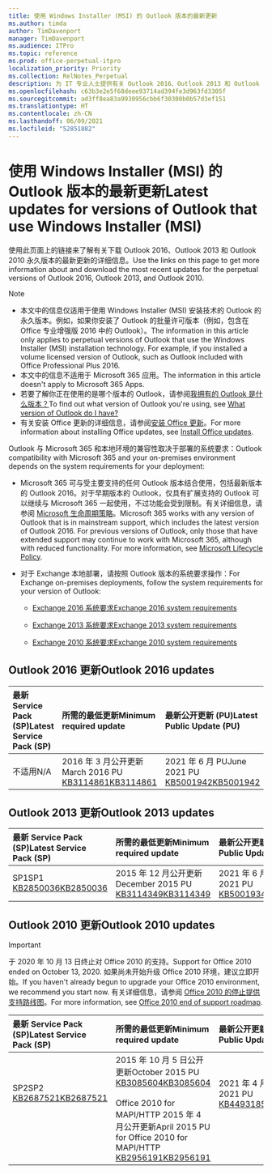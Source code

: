 ```yaml
---
title: 使用 Windows Installer (MSI) 的 Outlook 版本的最新更新
ms.author: timda
author: TimDavenport
manager: TimDavenport
ms.audience: ITPro
ms.topic: reference
ms.prod: office-perpetual-itpro
localization_priority: Priority
ms.collection: RelNotes_Perpetual
description: 为 IT 专业人士提供有关 Outlook 2016、Outlook 2013 和 Outlook 2010 永久版本的最新更新信息的链接
ms.openlocfilehash: c63b3e2e5f68deee93714ad394fe3d963fd3305f
ms.sourcegitcommit: ad3ff8ea83a9930956cbb6f30300b0b57d3ef151
ms.translationtype: HT
ms.contentlocale: zh-CN
ms.lasthandoff: 06/09/2021
ms.locfileid: "52851882"
---
```

# <a name="latest-updates-for-versions-of-outlook-that-use-windows-installer-msi"></a><span data-ttu-id="f413c-103">使用 Windows Installer (MSI) 的 Outlook 版本的最新更新</span><span class="sxs-lookup"><span data-stu-id="f413c-103">Latest updates for versions of Outlook that use Windows Installer (MSI)</span></span>

<span data-ttu-id="f413c-104">使用此页面上的链接来了解有关下载 Outlook 2016、Outlook 2013 和 Outlook 2010 永久版本的最新更新的详细信息。</span><span class="sxs-lookup"><span data-stu-id="f413c-104">Use the links on this page to get more information about and download the most recent updates for the perpetual versions of Outlook 2016, Outlook 2013, and Outlook 2010.</span></span>
  
> [!NOTE]
> - <span data-ttu-id="f413c-p101">本文中的信息仅适用于使用 Windows Installer (MSI) 安装技术的 Outlook 的永久版本。例如，如果你安装了 Outlook 的批量许可版本（例如，包含在 Office 专业增强版 2016 中的 Outlook）。</span><span class="sxs-lookup"><span data-stu-id="f413c-p101">The information in this article only applies to perpetual versions of Outlook that use the Windows Installer (MSI) installation technology. For example, if you installed a volume licensed version of Outlook, such as Outlook included with Office Professional Plus 2016.</span></span>
> - <span data-ttu-id="f413c-107">本文中的信息不适用于 Microsoft 365 应用。</span><span class="sxs-lookup"><span data-stu-id="f413c-107">The information in this article doesn't apply to Microsoft 365 Apps.</span></span>
> - <span data-ttu-id="f413c-108">若要了解你正在使用的是哪个版本的 Outlook，请参阅[我拥有的 Outlook 是什么版本？](https://support.office.com/article/b3a9568c-edb5-42b9-9825-d48d82b2257c)</span><span class="sxs-lookup"><span data-stu-id="f413c-108">To find out what version of Outlook you're using, see [What version of Outlook do I have?](https://support.office.com/article/b3a9568c-edb5-42b9-9825-d48d82b2257c)</span></span>
> - <span data-ttu-id="f413c-109">有关安装 Office 更新的详细信息，请参阅[安装 Office 更新](https://support.office.com/article/2ab296f3-7f03-43a2-8e50-46de917611c5)。</span><span class="sxs-lookup"><span data-stu-id="f413c-109">For more information about installing Office updates, see [Install Office updates](https://support.office.com/article/2ab296f3-7f03-43a2-8e50-46de917611c5).</span></span> 
  
<span data-ttu-id="f413c-110">Outlook 与 Microsoft 365 和本地环境的兼容性取决于部署的系统要求：</span><span class="sxs-lookup"><span data-stu-id="f413c-110">Outlook compatibility with Microsoft 365 and your on-premises environment depends on the system requirements for your deployment:</span></span>
  
- <span data-ttu-id="f413c-p102">Microsoft 365 可与受主要支持的任何 Outlook 版本结合使用，包括最新版本的 Outlook 2016。对于早期版本的 Outlook，仅具有扩展支持的 Outlook 可以继续与 Microsoft 365 一起使用，不过功能会受到限制。有关详细信息，请参阅 [Microsoft 生命周期策略](https://support.microsoft.com/lifecycle)。</span><span class="sxs-lookup"><span data-stu-id="f413c-p102">Microsoft 365 works with any version of Outlook that is in mainstream support, which includes the latest version of Outlook 2016. For previous versions of Outlook, only those that have extended support may continue to work with Microsoft 365, although with reduced functionality. For more information, see [Microsoft Lifecycle Policy](https://support.microsoft.com/lifecycle).</span></span>
    
- <span data-ttu-id="f413c-114">对于 Exchange 本地部署，请按照 Outlook 版本的系统要求操作：</span><span class="sxs-lookup"><span data-stu-id="f413c-114">For Exchange on-premises deployments, follow the system requirements for your version of Outlook:</span></span>
    
  - [<span data-ttu-id="f413c-115">Exchange 2016 系统要求</span><span class="sxs-lookup"><span data-stu-id="f413c-115">Exchange 2016 system requirements</span></span>](/Exchange/plan-and-deploy/system-requirements)
    
  - [<span data-ttu-id="f413c-116">Exchange 2013 系统要求</span><span class="sxs-lookup"><span data-stu-id="f413c-116">Exchange 2013 system requirements</span></span>](/exchange/exchange-2013-system-requirements-exchange-2013-help)
    
  - <span data-ttu-id="f413c-117">[Exchange 2010 系统要求](/previous-versions/office/exchange-server-2010/aa996719(v=exchg.141))</span><span class="sxs-lookup"><span data-stu-id="f413c-117">[Exchange 2010 system requirements](/previous-versions/office/exchange-server-2010/aa996719(v=exchg.141))</span></span>

   
## <a name="outlook-2016-updates"></a><span data-ttu-id="f413c-118">Outlook 2016 更新</span><span class="sxs-lookup"><span data-stu-id="f413c-118">Outlook 2016 updates</span></span>

|<span data-ttu-id="f413c-119">**最新 Service Pack (SP)**</span><span class="sxs-lookup"><span data-stu-id="f413c-119">**Latest Service Pack (SP)**</span></span>|<span data-ttu-id="f413c-120">**所需的最低更新**</span><span class="sxs-lookup"><span data-stu-id="f413c-120">**Minimum required update**</span></span>|<span data-ttu-id="f413c-121">**最新公开更新 (PU)**</span><span class="sxs-lookup"><span data-stu-id="f413c-121">**Latest Public Update (PU)**</span></span>|
|:-----|:-----|:-----|
|<span data-ttu-id="f413c-122">不适用</span><span class="sxs-lookup"><span data-stu-id="f413c-122">N/A</span></span>  <br/> |<span data-ttu-id="f413c-123">2016 年 3 月公开更新</span><span class="sxs-lookup"><span data-stu-id="f413c-123">March 2016 PU</span></span> <br/>[<span data-ttu-id="f413c-124">KB3114861</span><span class="sxs-lookup"><span data-stu-id="f413c-124">KB3114861</span></span>](https://support.microsoft.com/help/3114861) <br/> |<span data-ttu-id="f413c-125">2021 年 6 月 PU</span><span class="sxs-lookup"><span data-stu-id="f413c-125">June 2021 PU</span></span> <br/>[<span data-ttu-id="f413c-126">KB5001942</span><span class="sxs-lookup"><span data-stu-id="f413c-126">KB5001942</span></span>](https://support.microsoft.com/help/5001942) 

## <a name="outlook-2013-updates"></a><span data-ttu-id="f413c-127">Outlook 2013 更新</span><span class="sxs-lookup"><span data-stu-id="f413c-127">Outlook 2013 updates</span></span>

|<span data-ttu-id="f413c-128">**最新 Service Pack (SP)**</span><span class="sxs-lookup"><span data-stu-id="f413c-128">**Latest Service Pack (SP)**</span></span>|<span data-ttu-id="f413c-129">**所需的最低更新**</span><span class="sxs-lookup"><span data-stu-id="f413c-129">**Minimum required update**</span></span>|<span data-ttu-id="f413c-130">**最新公开更新 (PU)**</span><span class="sxs-lookup"><span data-stu-id="f413c-130">**Latest Public Update (PU)**</span></span>|
|:-----|:-----|:-----|
|<span data-ttu-id="f413c-131">SP1</span><span class="sxs-lookup"><span data-stu-id="f413c-131">SP1</span></span>  <br/>[<span data-ttu-id="f413c-132">KB2850036</span><span class="sxs-lookup"><span data-stu-id="f413c-132">KB2850036</span></span>](https://go.microsoft.com/fwlink/p/?LinkId=512538) <br/> |<span data-ttu-id="f413c-133">2015 年 12 月公开更新</span><span class="sxs-lookup"><span data-stu-id="f413c-133">December 2015 PU</span></span> <br/>[<span data-ttu-id="f413c-134">KB3114349</span><span class="sxs-lookup"><span data-stu-id="f413c-134">KB3114349</span></span>](https://support.microsoft.com/kb/3114349) <br/> |<span data-ttu-id="f413c-135">2021 年 6 月 PU</span><span class="sxs-lookup"><span data-stu-id="f413c-135">June 2021 PU</span></span> <br/>[<span data-ttu-id="f413c-136">KB5001934</span><span class="sxs-lookup"><span data-stu-id="f413c-136">KB5001934</span></span>](https://support.microsoft.com/help/5001934)  |
   
## <a name="outlook-2010-updates"></a><span data-ttu-id="f413c-137">Outlook 2010 更新</span><span class="sxs-lookup"><span data-stu-id="f413c-137">Outlook 2010 updates</span></span>
> [!IMPORTANT]
> <span data-ttu-id="f413c-138">于 2020 年 10 月 13 日终止对 Office 2010 的支持。</span><span class="sxs-lookup"><span data-stu-id="f413c-138">Support for Office 2010 ended on October 13, 2020.</span></span> <span data-ttu-id="f413c-139">如果尚未开始升级 Office 2010 环境，建议立即开始。</span><span class="sxs-lookup"><span data-stu-id="f413c-139">If you haven't already begun to upgrade your Office 2010 environment, we recommend you start now.</span></span> <span data-ttu-id="f413c-140">有关详细信息，请参阅 [Office 2010 的停止提供支持路线图](/DeployOffice/office-2010-end-support-roadmap)。</span><span class="sxs-lookup"><span data-stu-id="f413c-140">For more information, see [Office 2010 end of support roadmap](/DeployOffice/office-2010-end-support-roadmap).</span></span>

|<span data-ttu-id="f413c-141">**最新 Service Pack (SP)**</span><span class="sxs-lookup"><span data-stu-id="f413c-141">**Latest Service Pack (SP)**</span></span>|<span data-ttu-id="f413c-142">**所需的最低更新**</span><span class="sxs-lookup"><span data-stu-id="f413c-142">**Minimum required update**</span></span>|<span data-ttu-id="f413c-143">**最新公开更新 (PU)**</span><span class="sxs-lookup"><span data-stu-id="f413c-143">**Latest Public Update (PU)**</span></span>|
|:-----|:-----|:-----|
|<span data-ttu-id="f413c-144">SP2</span><span class="sxs-lookup"><span data-stu-id="f413c-144">SP2</span></span> <br/>[<span data-ttu-id="f413c-145">KB2687521</span><span class="sxs-lookup"><span data-stu-id="f413c-145">KB2687521</span></span>](https://go.microsoft.com/fwlink/p/?LinkId=512542) <br><br><br><br/> |<span data-ttu-id="f413c-146">2015 年 10 月 5 日公开更新</span><span class="sxs-lookup"><span data-stu-id="f413c-146">October 2015 PU</span></span> <br/> [<span data-ttu-id="f413c-147">KB3085604</span><span class="sxs-lookup"><span data-stu-id="f413c-147">KB3085604</span></span>](https://support.microsoft.com/kb/3085604) <br/><br/>  <span data-ttu-id="f413c-148">Office 2010 for MAPI/HTTP 2015 年 4 月公开更新</span><span class="sxs-lookup"><span data-stu-id="f413c-148">April 2015 PU for Office 2010 for MAPI/HTTP</span></span> <br/> [<span data-ttu-id="f413c-149">KB2956191</span><span class="sxs-lookup"><span data-stu-id="f413c-149">KB2956191</span></span>](https://support.microsoft.com/help/2956191/april-14-2015-update-for-office-2010-kb2956191) <br/> |<span data-ttu-id="f413c-150">2021 年 4 月 PU</span><span class="sxs-lookup"><span data-stu-id="f413c-150">April 2021 PU</span></span> <br/>[<span data-ttu-id="f413c-151">KB4493185</span><span class="sxs-lookup"><span data-stu-id="f413c-151">KB4493185</span></span>](https://support.microsoft.com/help/4493185) <br><br><br><br/>|
